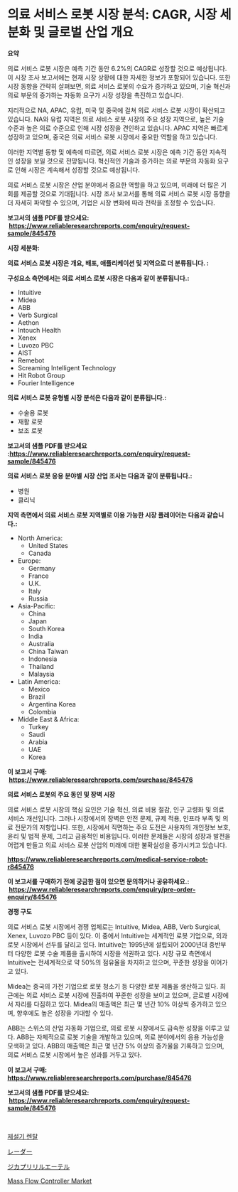 <p><h1>의료 서비스 로봇 시장 분석: CAGR, 시장 세분화 및 글로벌 산업 개요</h1></p><p><strong>요약</strong></p>
<p><p>의료 서비스 로봇 시장은 예측 기간 동안 6.2%의 CAGR로 성장할 것으로 예상됩니다. 이 시장 조사 보고서에는 현재 시장 상황에 대한 자세한 정보가 포함되어 있습니다. 또한 시장 동향을 간략히 살펴보면, 의료 서비스 로봇의 수요가 증가하고 있으며, 기술 혁신과 의료 부문의 증가하는 자동화 요구가 시장 성장을 촉진하고 있습니다.</p><p>지리적으로 NA, APAC, 유럽, 미국 및 중국에 걸쳐 의료 서비스 로봇 시장이 확산되고 있습니다. NA와 유럽 지역은 의료 서비스 로봇 시장의 주요 성장 지역으로, 높은 기술 수준과 높은 의료 수준으로 인해 시장 성장을 견인하고 있습니다. APAC 지역은 빠르게 성장하고 있으며, 중국은 의료 서비스 로봇 시장에서 중요한 역할을 하고 있습니다.</p><p>이러한 지역별 동향 및 예측에 따르면, 의료 서비스 로봇 시장은 예측 기간 동안 지속적인 성장을 보일 것으로 전망됩니다. 혁신적인 기술과 증가하는 의료 부문의 자동화 요구로 인해 시장은 계속해서 성장할 것으로 예상됩니다.</p><p>의료 서비스 로봇 시장은 산업 분야에서 중요한 역할을 하고 있으며, 미래에 더 많은 기회를 제공할 것으로 기대됩니다. 시장 조사 보고서를 통해 의료 서비스 로봇 시장 동향을 더 자세히 파악할 수 있으며, 기업은 시장 변화에 따라 전략을 조정할 수 있습니다.</p></p>
<p><strong>보고서의 샘플 PDF를 받으세요: &nbsp;<a href="https://www.reliableresearchreports.com/enquiry/request-sample/845476">https://www.reliableresearchreports.com/enquiry/request-sample/845476</a></strong></p>
<p><strong>시장 세분화:</strong></p>
<p><strong> 의료 서비스 로봇 시장은 개요, 배포, 애플리케이션 및 지역으로 더 분류됩니다. :</strong></p>
<p><strong>구성요소 측면에서는 의료 서비스 로봇 시장은 다음과 같이 분류됩니다.:</strong></p>
<p><ul><li>Intuitive</li><li>Midea</li><li>ABB</li><li>Verb Surgical</li><li>Aethon</li><li>Intouch Health</li><li>Xenex</li><li>Luvozo PBC</li><li>AIST</li><li>Remebot</li><li>Screaming Intelligent Technology</li><li>Hit Robot Group</li><li>Fourier Intelligence</li></ul></p>
<p><strong> 의료 서비스 로봇 유형별 시장 분석은 다음과 같이 분류됩니다.:</strong></p>
<p><ul><li>수술용 로봇</li><li>재활 로봇</li><li>보조 로봇</li></ul></p>
<p><strong>보고서의 샘플 PDF를 받으세요 :<a href="https://www.reliableresearchreports.com/enquiry/request-sample/845476">https://www.reliableresearchreports.com/enquiry/request-sample/845476</a></strong></p>
<p><strong> 의료 서비스 로봇 응용 분야별 시장 산업 조사는 다음과 같이 분류됩니다.:</strong></p>
<p><ul><li>병원</li><li>클리닉</li></ul></p>
<p><strong>지역 측면에서 의료 서비스 로봇 지역별로 이용 가능한 시장 플레이어는 다음과 같습니다.:</strong></p>
<p><ul>
    <li>
        North America:
        <ul>
            <li>United States</li>
            <li>Canada</li>
        </ul>
    </li>
    <li>
        Europe:
        <ul>
            <li>Germany</li>
            <li>France</li>
            <li>U.K.</li>
            <li>Italy</li>
            <li>Russia</li>
        </ul>
    </li>
    <li>
        Asia-Pacific:
        <ul>
            <li>China</li>
            <li>Japan</li>
            <li>South Korea</li>
            <li>India</li>
            <li>Australia</li>
            <li>China Taiwan</li>
            <li>Indonesia</li>
            <li>Thailand</li>
            <li>Malaysia</li>
        </ul>
    </li>
    <li>
        Latin America:
        <ul>
            <li>Mexico</li>
            <li>Brazil</li>
            <li>Argentina Korea</li>
            <li>Colombia</li>
        </ul>
    </li>
    <li>
        Middle East & Africa:
        <ul>
            <li>Turkey</li>
            <li>Saudi</li>
            <li>Arabia</li>
            <li>UAE</li>
            <li>Korea</li>
        </ul>
    </li>
    </ul></p>
<p><strong>이 보고서 구매: &nbsp;<a href="https://www.reliableresearchreports.com/purchase/845476">https://www.reliableresearchreports.com/purchase/845476</a></strong></p>
<p><strong>의료 서비스 로봇의 주요 동인 및 장벽 시장</strong></p>
<p><p>의료 서비스 로봇 시장의 핵심 요인은 기술 혁신, 의료 비용 절감, 인구 고령화 및 의료 서비스 개선입니다. 그러나 시장에서의 장벽은 안전 문제, 규제 적용, 인프라 부족 및 의료 전문가의 저항입니다. 또한, 시장에서 직면하는 주요 도전은 사용자의 개인정보 보호, 윤리 및 법적 문제, 그리고 금융적인 비용입니다. 이러한 문제들은 시장의 성장과 발전을 어렵게 만들고 의료 서비스 로봇 산업의 미래에 대한 불확실성을 증가시키고 있습니다.</p></p>
<p><strong><a href="https://www.reliableresearchreports.com/medical-service-robot-r845476">https://www.reliableresearchreports.com/medical-service-robot-r845476</a></strong></p>
<p><strong>이 보고서를 구매하기 전에 궁금한 점이 있으면 문의하거나 공유하세요.: &nbsp;<a href="https://www.reliableresearchreports.com/enquiry/pre-order-enquiry/845476">https://www.reliableresearchreports.com/enquiry/pre-order-enquiry/845476</a></strong></p>
<p><strong>경쟁 구도</strong></p>
<p><p>의료 서비스 로봇 시장에서 경쟁 업체로는 Intuitive, Midea, ABB, Verb Surgical, Xenex, Luvozo PBC 등이 있다. 이 중에서 Intuitive는 세계적인 로봇 기업으로, 외과 로봇 시장에서 선두를 달리고 있다. Intuitive는 1995년에 설립되어 2000년대 중반부터 다양한 로봇 수술 제품을 출시하여 시장을 석권하고 있다. 시장 규모 측면에서 Intuitive는 전세계적으로 약 50%의 점유율을 차지하고 있으며, 꾸준한 성장을 이어가고 있다.</p><p>Midea는 중국의 가전 기업으로 로봇 청소기 등 다양한 로봇 제품을 생산하고 있다. 최근에는 의료 서비스 로봇 시장에 진출하여 꾸준한 성장을 보이고 있으며, 글로벌 시장에서 자리를 다짐하고 있다. Midea의 매출액은 최근 몇 년간 10% 이상씩 증가하고 있으며, 향후에도 높은 성장을 기대할 수 있다.</p><p>ABB는 스위스의 산업 자동화 기업으로, 의료 로봇 시장에서도 급속한 성장을 이루고 있다. ABB는 자체적으로 로봇 기술을 개발하고 있으며, 의료 분야에서의 응용 가능성을 모색하고 있다. ABB의 매출액은 최근 몇 년간 5% 이상의 증가율을 기록하고 있으며, 의료 서비스 로봇 시장에서 높은 성과를 거두고 있다.</p></p>
<p><strong>이 보고서 구매: &nbsp; <a href="https://www.reliableresearchreports.com/purchase/845476">https://www.reliableresearchreports.com/purchase/845476</a></strong></p>
<p><strong>보고서의 샘플 PDF를 받으세요: &nbsp;<a href="https://www.reliableresearchreports.com/enquiry/request-sample/845476">https://www.reliableresearchreports.com/enquiry/request-sample/845476</a></strong><strong></strong></p>
<p>&nbsp;</p>
<p><p><a href="https://medium.com/@everettilkinson56562023/%EB%88%88-%EB%B8%94%EB%A1%9C%EC%9B%8C-%EB%8C%80%EC%97%AC-%EC%8B%9C%EC%9E%A5-%EC%9C%A0%ED%98%95-%EC%9D%91%EC%9A%A9-%EB%B0%8F-%EC%A7%80%EB%A6%AC%EB%B3%84-%EC%A2%85%ED%95%A9-%ED%8F%89%EA%B0%80-1fc70c17e278">제설기 렌탈</a></p><p><a href="https://medium.com/@billyhopkins526/%E3%83%AC%E3%83%BC%E3%83%80%E3%83%BC%E3%83%9E%E3%83%BC%E3%82%B1%E3%83%83%E3%83%88%E3%81%AE%E3%82%B5%E3%82%A4%E3%82%BA%E3%81%A8%E5%B8%82%E5%A0%B4%E5%8B%95%E5%90%91-%E5%AE%8C%E5%85%A8%E3%81%AA%E7%94%A3%E6%A5%AD%E6%A6%82%E8%A6%81-2024%E5%B9%B4%E3%81%8B%E3%82%892031%E5%B9%B4-11a8da5276df">レーダー</a></p><p><a href="https://medium.com/@josephee58/%E3%82%B8%E3%83%A3%E3%83%91%E3%83%B3%E8%AA%9E%E3%81%AB%E7%BF%BB%E8%A8%B3-%E3%82%B8%E3%82%AB%E3%83%97%E3%83%AA%E3%83%AB%E3%82%A8%E3%83%BC%E3%83%86%E3%83%AB%E5%B8%82%E5%A0%B4-2031%E5%B9%B4%E3%81%BE%E3%81%A7%E3%81%AE%E5%8B%95%E5%90%91-%E4%BA%88%E6%B8%AC-%E7%AB%B6%E4%BA%89%E5%88%86%E6%9E%90-fd1d94416ab9">ジカプリリルエーテル</a></p><p><a href="https://github.com/WillieWoodard/Market-Research-Report-List-4/blob/main/mass-flow-controller-market.md">Mass Flow Controller Market</a></p></p>
